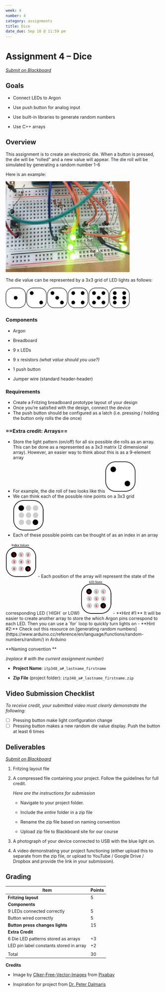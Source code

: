 ```yaml
---
week: 4
number: 4
category: assignments
title: Dice
date_due: Sep 18 @ 11:59 pm
---
```


Assignment 4 – Dice
===================

*[Submit on Blackboard](https://blackboard.usc.edu)*

Goals
-----

-   Connect LEDs to Argon

-   Use push button for analog input

-   Use built-in libraries to generate random numbers

-   Use C++ arrays

## Overview

This assignment is to create an electronic die. When a button is pressed, the
die will be “rolled” and a new value will appear. The die roll will be simulated
by generating a random number 1-6

Here is an example:

<img src="media/00b38da91ab88417934f8d94f532926e.jpg" alt="Example build" style="width:400px" />

The die value can be represented by a 3x3 grid of LED lights as follows:

<img src="media/8edb46a465062f134bc3ad675231de83.png" alt="pattern of 6 sided die" style="width:400px" />

### Components

-   Argon

-   Breadboard

-   9 x LEDs

-   9 x resistors *(what value should you use?)*

-   1 push button

-   Jumper wire (standard header-header)

### Requirements

-   Create a Fritzing breadboard prototype layout of your design
-   Once you’re satisfied with the design, connect the device
-   The push button should be configured as a latch (i.e. pressing / holding the button only rolls the die once)



### ==Extra credit: Arrays==

-   Store the light pattern (on/off) for all six possible die rolls as an array. This can be done as a represented as a 3x3 matrix (2 dimensional array). However, an easier way to think about this is as a 9-element array
-   For example, the die roll of two looks like this<img src="a4_dice.assets/die_value_2.png" style="width:100px;" />
-   We can think each of the possible nine points on a 3x3 grid 
    <img src="a4_dice.assets/die_value_2_with_grey_dots.png" style="width:100px;" />
-   Each of these possible points can be thought of as an index in an array
  <img src="a4_dice.assets/die_value_2_with_grey_dots_indices.png" style="width:100px;" />
-	Each position of the array will represent the state of the corresponding LED (`HIGH` or LOW)
<img src="a4_dice.assets/die_value_2_with_grey_dots_led_state.png" style="width:100px;" />
-   **Hint #1:** It will be easier to create another array to store the which Argon pins correspond to each LED. Then you can use a `for` loop to quickly turn lights on 
-   **Hint #2:** Check out this resource on [generating random numbers](https://www.arduino.cc/reference/en/language/functions/random-numbers/random/) in Arduino

**Naming convention **

*(replace \# with the current assignment number)*

-   **Project Name**: `itp348_a#_lastname_firstname`

-   **Zip File** (project folder): `itp348_a#_lastname_firstname.zip`

## Video Submission Checklist

*To receive credit, your submitted video must clearly demonstrate the following:*

- [ ] Pressing button make light configuration change
- [ ] Pressing button makes a new random die value display. Push the button at least 6 times

Deliverables
------------

*[Submit on Blackboard](https://blackboard.usc.edu)*


1. Fritzing layout file

2. A compressed file containing your project. Follow the guidelines for full
   credit.

   *Here are the instructions for submission*


   - Navigate to your project folder.

   - Include the *entire* folder in a zip file

   - Rename the zip file based on naming convention

   - Upload zip file to Blackboard site for our course

3. A photograph of your device connected to USB with the blue light on.

4. A video demonstrating your project functioning (either upload this to separate from the zip file, or upload to YouTube / Google Drive / Dropbox and provide the link in your submission). 

Grading
-------

| Item                                    | Points |
| --------------------------------------- | ------ |
| **Fritzing layout**                     | 5      |
| **Components**                          |        |
| 9 LEDs connected correctly              | 5      |
| Button wired correctly                  | 5      |
| **Button press changes lights**         | 15     |
| **Extra Credit**                        |        |
| 6 Die LED patterns stored as arrays     | +3     |
| LED pin label constants stored in array | +2     |
|                                         |        |
| Total                                   | 30     |

**Credits**

-   Image by [Clker-Free-Vector-Images](https://pixabay.com/users/Clker-Free-Vector-Images-3736/?utm_source=link-attribution&amp;utm_medium=referral&amp;utm_campaign=image&amp;utm_content=26772)
    from [Pixabay](https://pixabay.com/?utm_source=link-attribution&amp;utm_medium=referral&amp;utm_campaign=image&amp;utm_content=26772)
    
-   Inspiration for project from [Dr. Peter
    Dalmaris](https://www.udemy.com/course/arduino-step-by-step-2017-getting-started-projects/)

